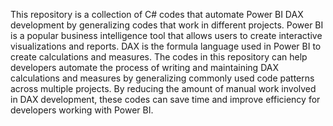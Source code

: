This repository is a collection of C# codes that automate Power BI DAX development by generalizing codes that work in different projects. Power BI is a popular business intelligence tool that allows users to create interactive visualizations and reports. DAX is the formula language used in Power BI to create calculations and measures. The codes in this repository can help developers automate the process of writing and maintaining DAX calculations and measures by generalizing commonly used code patterns across multiple projects. By reducing the amount of manual work involved in DAX development, these codes can save time and improve efficiency for developers working with Power BI.
